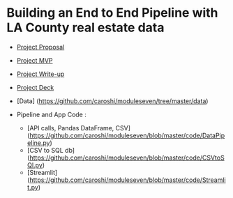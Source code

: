 # Building an End to End Pipeline with LA County real estate data

* [Project Proposal](https://github.com/caroshi/moduleseven/blob/master/deliverables/ProjectProposal.md)
* [Project MVP](https://github.com/caroshi/moduleseven/blob/master/deliverables/ProjectMVP.md)
* [Project Write-up](https://github.com/caroshi/moduleseven/blob/master/deliverables/ProjectWriteup.md)
* [Project Deck](https://github.com/caroshi/moduleseven/blob/master/deliverables/DataEngDeck.pdf)
* [Data] (https://github.com/caroshi/moduleseven/tree/master/data) 

* Pipeline and App Code :
  * [API calls, Pandas DataFrame, CSV] (https://github.com/caroshi/moduleseven/blob/master/code/DataPipeline.py)
  * [CSV to SQL db] (https://github.com/caroshi/moduleseven/blob/master/code/CSVtoSQl.py)
  * [Streamlit] (https://github.com/caroshi/moduleseven/blob/master/code/Streamlit.py)
  
